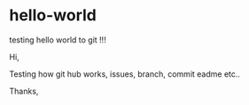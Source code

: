 # hello-world

testing hello world to git !!!

Hi,

Testing how git hub works, issues, branch, commit eadme etc..

Thanks,
